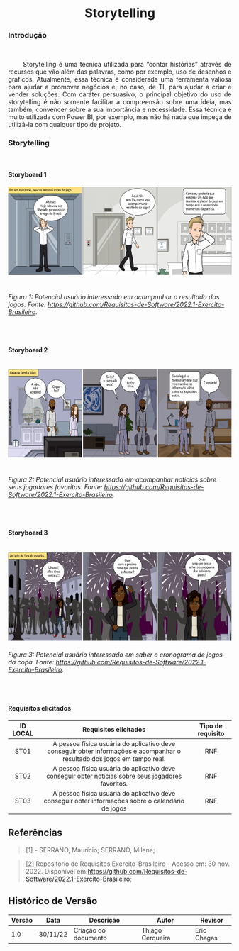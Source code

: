 # <center> Storytelling

### Introdução

</br>
  
<p align="justify">&emsp;&emsp;
    Storytelling é uma técnica utilizada para “contar histórias” através de recursos que vão além das palavras, como por exemplo, uso de desenhos e gráficos. Atualmente, essa técnica é considerada uma ferramenta valiosa para ajudar a promover negócios e, no caso, de TI, para ajudar a criar e vender soluções.
    Com caráter persuasivo, o principal objetivo do uso de storytelling é não somente facilitar a compreensão sobre uma ideia, mas também, convencer sobre a sua importância e necessidade. Essa técnica é muito utilizada com Power BI, por exemplo, mas não há nada que impeça de utilizá-la com qualquer tipo de projeto.
</p>

### Storytelling
</br>

#### Storyboard 1
  
<div align="center">
<img src="https://raw.githubusercontent.com/Requisitos-de-Software/2022.2-FifaPlus/main/docs/img/ST01.png" width="700px" height="200px">
</div>
</br>
    
######     Figura 1: Potencial usuário interessado em acompanhar o resultado dos jogos. Fonte: https://github.com/Requisitos-de-Software/2022.1-Exercito-Brasileiro.

</br>

#### Storyboard 2 
  
</br>
<div align="center">
<img src="https://raw.githubusercontent.com/Requisitos-de-Software/2022.2-FifaPlus/main/docs/img/ST02.png" width="700px" height="200px">
</div>
</br>

######     Figura 2: Potencial usuário interessado em acompanhar noticias sobre seus jogadores favoritos. Fonte: https://github.com/Requisitos-de-Software/2022.1-Exercito-Brasileiro.

</br>

#### Storyboard 3 
  
<br>
<div align="center">
 <img src="https://raw.githubusercontent.com/Requisitos-de-Software/2022.2-FifaPlus/main/docs/img/ST03.png" width="700px" height="200px">
</div>

######     Figura 3: Potencial usuário interessado em saber o cronograma de jogos da copa. Fonte: https://github.com/Requisitos-de-Software/2022.1-Exercito-Brasileiro.

</br>

#### Requisitos elicitados

| ID LOCAL| Requisitos elicitados | Tipo de requisito |
|:--:|:--:|:--:|
|ST01| A pessoa física usuária do aplicativo deve conseguir obter informações e acompanhar o resultado dos jogos em tempo real. | RNF |
|ST02| A pessoa física usuária do aplicativo deve conseguir obter notícias sobre seus jogadores favoritos.  | RNF |
|ST03| A pessoa física usuária do aplicativo deve conseguir obter informações sobre o calendário de jogos | RNF |

## Referências
> [1] - SERRANO, Maurício; SERRANO, Milene;

> [2] Repositório de Requisitos Exercito-Brasileiro - Acesso em: 30 nov. 2022. Disponível em:<https://github.com/Requisitos-de-Software/2022.1-Exercito-Brasileiro>;

## Histórico de Versão

| Versão | Data | Descrição | Autor | Revisor |
|--------|------|-----------|-------|---------|
| 1.0 | 30/11/22 | Criação do documento | Thiago Cerqueira | Eric Chagas |